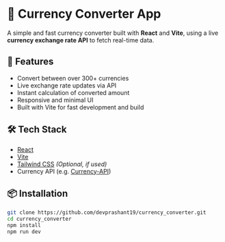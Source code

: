 # 💱 Currency Converter App

A simple and fast currency converter built with **React** and **Vite**, using a live **currency exchange rate API** to fetch real-time data.

## 🚀 Features

- Convert between over 300+ currencies
- Live exchange rate updates via API
- Instant calculation of converted amount
- Responsive and minimal UI
- Built with Vite for fast development and build

## 🛠️ Tech Stack

- [React](https://reactjs.org/)
- [Vite](https://vitejs.dev/)
- [Tailwind CSS](https://tailwindcss.com/) *(Optional, if used)*
- Currency API (e.g. [Currency-API](https://cdn.jsdelivr.net/npm/@fawazahmed0/currency-api@latest/v1/currencies))

## 📦 Installation

```bash
git clone https://github.com/devprashant19/currency_converter.git
cd currency_converter
npm install
npm run dev

